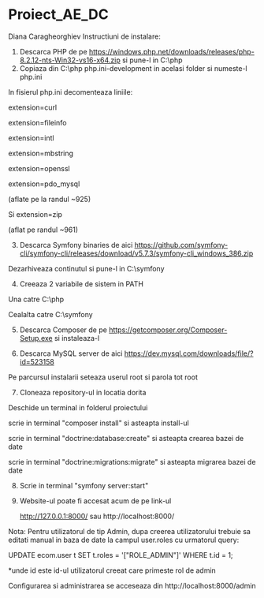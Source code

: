 # Proiect_AE_DC
 Diana Caragheorghiev
Instructiuni de instalare:

1. Descarca PHP de pe https://windows.php.net/downloads/releases/php-8.2.12-nts-Win32-vs16-x64.zip si pune-l in C:\php
2. Copiaza din C:\php php.ini-development in acelasi folder si numeste-l php.ini
   
In fisierul php.ini decomenteaza liniile:

extension=curl

extension=fileinfo

extension=intl

extension=mbstring

extension=openssl

extension=pdo_mysql

(aflate pe la randul ~925)

Si extension=zip

(aflat pe randul ~961)

3. Descarca Symfony binaries de aici https://github.com/symfony-cli/symfony-cli/releases/download/v5.7.3/symfony-cli_windows_386.zip
   
Dezarhiveaza continutul si pune-l in C:\symfony

4. Creeaza 2 variabile de sistem in PATH
   
Una catre C:\php

Cealalta catre C:\symfony

5. Descarca Composer de pe https://getcomposer.org/Composer-Setup.exe si instaleaza-l

6. Descarca MySQL server de aici https://dev.mysql.com/downloads/file/?id=523158
   
Pe parcursul instalarii seteaza userul root si parola tot root

7. Cloneaza repository-ul in locatia dorita

Deschide un terminal in folderul proiectului

scrie in terminal "composer install" si asteapta install-ul

scrie in terminal "doctrine:database:create" si asteapta crearea bazei de date

scrie in terminal "doctrine:migrations:migrate" si asteapta migrarea bazei de date

8. Scrie in terminal "symfony server:start"

9. Website-ul poate fi accesat acum de pe link-ul
    
    http://127.0.0.1:8000/
   sau
    http://localhost:8000/

Nota: Pentru utilizatorul de tip Admin, dupa creerea utilizatorului trebuie sa editati manual in baza de date la campul user.roles cu urmatorul query:

UPDATE ecom.user t
SET t.roles = '["ROLE_ADMIN"]'
WHERE t.id = 1;

*unde id este id-ul utilizatorul creeat care primeste rol de admin

Configurarea si administrarea se acceseaza din http://localhost:8000/admin
